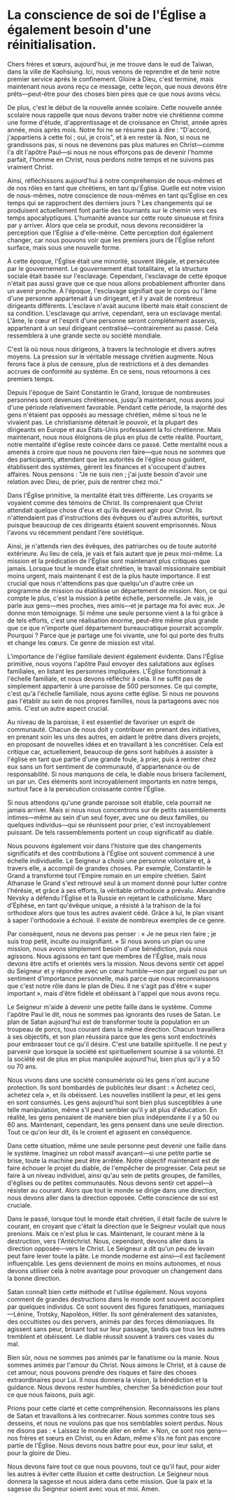 # La conscience de soi de l'Église a également besoin d'une réinitialisation.

Chers frères et sœurs, aujourd'hui, je me trouve dans le sud de Taïwan, dans la ville de Kaohsiung. Ici, nous venons de reprendre et de tenir notre premier service après le confinement. Gloire à Dieu, c'est terminé, mais maintenant nous avons reçu ce message, cette leçon, que nous devons être prêts—peut-être pour des choses bien pires que ce que nous avons vécu.

De plus, c'est le début de la nouvelle année scolaire. Cette nouvelle année scolaire nous rappelle que nous devons traiter notre vie chrétienne comme une forme d'étude, d'apprentissage et de croissance en Christ, année après année, mois après mois. Notre foi ne se résume pas à dire : "D'accord, j'appartiens à cette foi ; oui, je crois", et à en rester là. Non, si nous ne grandissons pas, si nous ne devenons pas plus matures en Christ—comme l'a dit l'apôtre Paul—si nous ne nous efforçons pas de devenir l'homme parfait, l'homme en Christ, nous perdons notre temps et ne suivons pas vraiment Christ.

Ainsi, réfléchissons aujourd'hui à notre compréhension de nous-mêmes et de nos rôles en tant que chrétiens, en tant qu'Église. Quelle est notre vision de nous-mêmes, notre conscience de nous-mêmes en tant qu'Église en ces temps qui se rapprochent des derniers jours ? Les changements qui se produisent actuellement font partie des tournants sur le chemin vers ces temps apocalyptiques. L'humanité avance sur cette route sinueuse et finira par y arriver. Alors que cela se produit, nous devons reconsidérer la perception que l'Église a d'elle-même. Cette perception doit également changer, car nous pouvons voir que les premiers jours de l'Église refont surface, mais sous une nouvelle forme.

À cette époque, l'Église était une minorité, souvent illégale, et persécutée par le gouvernement. Le gouvernement était totalitaire, et la structure sociale était basée sur l'esclavage. Cependant, l'esclavage de cette époque n'était pas aussi grave que ce que nous allons probablement affronter dans un avenir proche. À l'époque, l'esclavage signifiait que le corps ou l'âme d'une personne appartenait à un dirigeant, et il y avait de nombreux dirigeants différents. L'esclave n'avait aucune liberté mais était conscient de sa condition. L'esclavage qui arrive, cependant, sera un esclavage mental. L'âme, le cœur et l'esprit d'une personne seront complètement asservis, appartenant à un seul dirigeant centralisé—contrairement au passé. Cela ressemblera à une grande secte ou société mondiale.

C'est là où nous nous dirigeons, à travers la technologie et divers autres moyens. La pression sur le véritable message chrétien augmente. Nous ferons face à plus de censure, plus de restrictions et à des demandes accrues de conformité au système. En ce sens, nous retournons à ces premiers temps.

Depuis l'époque de Saint Constantin le Grand, lorsque de nombreuses personnes sont devenues chrétiennes, jusqu'à maintenant, nous avons joui d'une période relativement favorable. Pendant cette période, la majorité des gens n'étaient pas opposés au message chrétien, même si tous ne le vivaient pas. Le christianisme détenait le pouvoir, et la plupart des dirigeants en Europe et aux États-Unis professaient la foi chrétienne. Mais maintenant, nous nous éloignons de plus en plus de cette réalité. Pourtant, notre mentalité d'église reste coincée dans ce passé. Cette mentalité nous a amenés à croire que nous ne pouvons rien faire—que nous ne sommes que des participants, attendant que les autorités de l'église nous guident, établissent des systèmes, gèrent les finances et s'occupent d'autres affaires. Nous pensons : "Je ne suis rien ; j'ai juste besoin d'avoir une relation avec Dieu, de prier, puis de rentrer chez moi."

Dans l'Église primitive, la mentalité était très différente. Les croyants se voyaient comme des témoins de Christ. Ils comprenaient que Christ attendait quelque chose d'eux et qu'ils devaient agir pour Christ. Ils n'attendaient pas d'instructions des évêques ou d'autres autorités, surtout puisque beaucoup de ces dirigeants étaient souvent emprisonnés. Nous l'avons vu récemment pendant l'ère soviétique.

Ainsi, je n'attends rien des évêques, des patriarches ou de toute autorité extérieure. Au lieu de cela, je vais et fais autant que je peux moi-même. La mission et la prédication de l'Église sont maintenant plus critiques que jamais. Lorsque tout le monde était chrétien, le travail missionnaire semblait moins urgent, mais maintenant il est de la plus haute importance. Il est crucial que nous n'attendions pas que quelqu'un d'autre crée un programme de mission ou établisse un département de mission. Non, ce qui compte le plus, c'est la mission à petite échelle, personnelle. Je vais, je parle aux gens—mes proches, mes amis—et je partage ma foi avec eux. Je donne mon témoignage. Si même une seule personne vient à la foi grâce à de tels efforts, c'est une réalisation énorme, peut-être même plus grande que ce que n'importe quel département bureaucratique pourrait accomplir. Pourquoi ? Parce que je partage une foi vivante, une foi qui porte des fruits et change les cœurs. Ce genre de mission est vital.

L'importance de l'église familiale devient également évidente. Dans l'Église primitive, nous voyons l'apôtre Paul envoyer des salutations aux églises familiales, en listant les personnes impliquées. L'Église fonctionnait à l'échelle familiale, et nous devons réfléchir à cela. Il ne suffit pas de simplement appartenir à une paroisse de 500 personnes. Ce qui compte, c'est qu'à l'échelle familiale, nous ayons cette église. Si nous ne pouvons pas l'établir au sein de nos propres familles, nous la partageons avec nos amis. C'est un autre aspect crucial.

Au niveau de la paroisse, il est essentiel de favoriser un esprit de communauté. Chacun de nous doit y contribuer en prenant des initiatives, en prenant soin les uns des autres, en aidant le prêtre dans divers projets, en proposant de nouvelles idées et en travaillant à les concrétiser. Cela est critique car, actuellement, beaucoup de gens sont habitués à assister à l'église en tant que partie d'une grande foule, à prier, puis à rentrer chez eux sans un fort sentiment de communauté, d'appartenance ou de responsabilité. Si nous manquons de cela, le diable nous brisera facilement, un par un. Ces éléments sont incroyablement importants en notre temps, surtout face à la persécution croissante contre l'Église.

Si nous attendons qu'une grande paroisse soit établie, cela pourrait ne jamais arriver. Mais si nous nous concentrons sur de petits rassemblements intimes—même au sein d'un seul foyer, avec une ou deux familles, ou quelques individus—qui se réunissent pour prier, c'est incroyablement puissant. De tels rassemblements portent un coup significatif au diable.

Nous pouvons également voir dans l'histoire que des changements significatifs et des contributions à l'Église ont souvent commencé à une échelle individuelle. Le Seigneur a choisi une personne volontaire et, à travers elle, a accompli de grandes choses. Par exemple, Constantin le Grand a transformé tout l'Empire romain en un empire chrétien. Saint Athanase le Grand s'est retrouvé seul à un moment donné pour lutter contre l'hérésie, et grâce à ses efforts, la véritable orthodoxie a prévalu. Alexandre Nevsky a défendu l'Église et la Russie en rejetant le catholicisme. Marc d'Éphèse, en tant qu'évêque unique, a résisté à la trahison de la foi orthodoxe alors que tous les autres avaient cédé. Grâce à lui, le plan visant à saper l'orthodoxie a échoué. Il existe de nombreux exemples de ce genre.

Par conséquent, nous ne devons pas penser : « Je ne peux rien faire ; je suis trop petit, inculte ou insignifiant. » Si nous avons un plan ou une mission, nous avons simplement besoin d'une bénédiction, puis nous agissons. Nous agissons en tant que membres de l'Église, mais nous devons être actifs et orientés vers la mission. Nous devons sentir cet appel du Seigneur et y répondre avec un cœur humble—non par orgueil ou par un sentiment d'importance personnelle, mais parce que nous reconnaissons que c'est notre rôle dans le plan de Dieu. Il ne s'agit pas d'être « super important », mais d'être fidèle et obéissant à l'appel que nous avons reçu.

Le Seigneur m'aide à devenir une petite faille dans le système. Comme l'apôtre Paul le dit, nous ne sommes pas ignorants des ruses de Satan. Le plan de Satan aujourd'hui est de transformer toute la population en un troupeau de porcs, tous courant dans la même direction. Chacun travaillera à ses objectifs, et son plan réussira parce que les gens sont endoctrinés pour embrasser tout ce qu'il désire. C'est une bataille spirituelle. Il ne peut y parvenir que lorsque la société est spirituellement soumise à sa volonté. Et la société est de plus en plus manipulée aujourd'hui, bien plus qu'il y a 50 ou 70 ans.

Nous vivons dans une société consumériste où les gens n'ont aucune protection. Ils sont bombardés de publicités leur disant : « Achetez ceci, achetez cela », et ils obéissent. Les nouvelles instillent la peur, et les gens en sont consumés. Les gens aujourd'hui sont bien plus susceptibles à une telle manipulation, même s'il peut sembler qu'il y ait plus d'éducation. En réalité, les gens pensaient de manière bien plus indépendante il y a 50 ou 60 ans. Maintenant, cependant, les gens pensent dans une seule direction. Tout ce qu'on leur dit, ils le croient et agissent en conséquence.

Dans cette situation, même une seule personne peut devenir une faille dans le système. Imaginez un robot massif avançant—si une petite partie se brise, toute la machine peut être arrêtée. Notre objectif maintenant est de faire échouer le projet du diable, de l'empêcher de progresser. Cela peut se faire à un niveau individuel, ainsi qu'au sein de petits groupes, de familles, d'églises ou de petites communautés. Nous devons sentir cet appel—à résister au courant. Alors que tout le monde se dirige dans une direction, nous devons aller dans la direction opposée. Cette conscience de soi est cruciale.

Dans le passé, lorsque tout le monde était chrétien, il était facile de suivre le courant, en croyant que c'était la direction que le Seigneur voulait que nous prenions. Mais ce n'est plus le cas. Maintenant, le courant mène à la destruction, vers l'Antéchrist. Nous, cependant, devons aller dans la direction opposée—vers le Christ. Le Seigneur a dit qu'un peu de levain peut faire lever toute la pâte. Le monde moderne est ainsi—il est facilement influençable. Les gens deviennent de moins en moins autonomes, et nous devons utiliser cela à notre avantage pour provoquer un changement dans la bonne direction.

Satan connaît bien cette méthode et l'utilise également. Nous voyons comment de grandes destructions dans le monde sont souvent accomplies par quelques individus. Ce sont souvent des figures fanatiques, maniaques—Lénine, Trotsky, Napoléon, Hitler. Ils sont généralement des satanistes, des occultistes ou des pervers, animés par des forces démoniaques. Ils agissent sans peur, brisant tout sur leur passage, tandis que tous les autres tremblent et obéissent. Le diable réussit souvent à travers ces vases du mal.

Bien sûr, nous ne sommes pas animés par le fanatisme ou la manie. Nous sommes animés par l'amour du Christ. Nous aimons le Christ, et à cause de cet amour, nous pouvons prendre des risques et faire des choses extraordinaires pour Lui. Il nous donnera la vision, la bénédiction et la guidance. Nous devons rester humbles, chercher Sa bénédiction pour tout ce que nous faisons, puis agir.

Prions pour cette clarté et cette compréhension. Reconnaissons les plans de Satan et travaillons à les contrecarrer. Nous sommes contre tous ses desseins, et nous ne voulons pas que nos semblables soient perdus. Nous ne disons pas : « Laissez le monde aller en enfer. » Non, ce sont nos gens—nos frères et sœurs en Christ, ou en Adam, même s'ils ne font pas encore partie de l'Église. Nous devons nous battre pour eux, pour leur salut, et pour la gloire de Dieu.

Nous devons faire tout ce que nous pouvons, tout ce qu'il faut, pour aider les autres à éviter cette illusion et cette destruction. Le Seigneur nous donnera la sagesse et nous aidera dans cette mission. Que la paix et la sagesse du Seigneur soient avec vous et moi. Amen.

